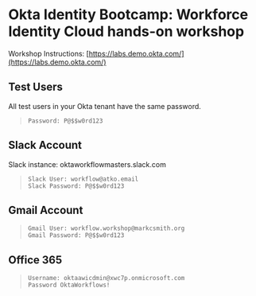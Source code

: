 
# Okta Identity Bootcamp: Workforce Identity Cloud hands-on workshop

Workshop Instructions: [https://labs.demo.okta.com/](https://labs.demo.okta.com/)

## Test Users
All test users in your Okta tenant have the same password.
>     Password: P@$$w0rd123

## Slack Account 
Slack instance: oktaworkflowmasters.slack.com
>     Slack User: workflow@atko.email 
>     Slack Password: P@$$w0rd123

## Gmail Account
>     Gmail User: workflow.workshop@markcsmith.org
>     Gmail Password: P@$$w0rd123

## Office 365
>     Username: oktaawicdmin@xwc7p.onmicrosoft.com
>     Password OktaWorkflows!

